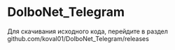 # DolboNet_Telegram

Для скачивания исходного кода, перейдите в раздел github.com/koval01/DolboNet_Telegram/releases
